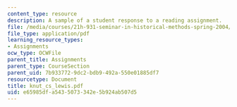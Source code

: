 ```yaml
---
content_type: resource
description: A sample of a student response to a reading assignment.
file: /media/courses/21h-931-seminar-in-historical-methods-spring-2004/e65985dfa5435073342e5b924ab507d5_knut_cs_lewis.pdf
file_type: application/pdf
learning_resource_types:
- Assignments
ocw_type: OCWFile
parent_title: Assignments
parent_type: CourseSection
parent_uid: 7b933772-9dc2-bdb9-492a-550e01885df7
resourcetype: Document
title: knut_cs_lewis.pdf
uid: e65985df-a543-5073-342e-5b924ab507d5
---
```

